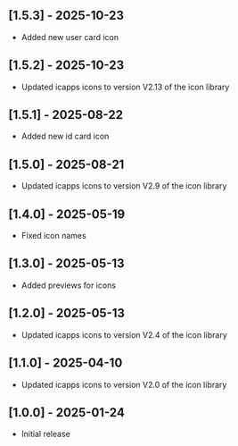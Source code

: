 ## [1.5.3] - 2025-10-23

* Added new user card icon

## [1.5.2] - 2025-10-23

* Updated icapps icons to version V2.13 of the icon library

## [1.5.1] - 2025-08-22

* Added new id card icon

## [1.5.0] - 2025-08-21

* Updated icapps icons to version V2.9 of the icon library

## [1.4.0] - 2025-05-19

* Fixed icon names

## [1.3.0] - 2025-05-13

* Added previews for icons

## [1.2.0] - 2025-05-13

* Updated icapps icons to version V2.4 of the icon library

## [1.1.0] - 2025-04-10

* Updated icapps icons to version V2.0 of the icon library

## [1.0.0] - 2025-01-24

* Initial release
